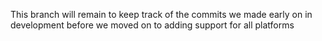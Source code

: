 This branch will remain to keep track of the commits we made early on in development before we moved on to adding support for all platforms
